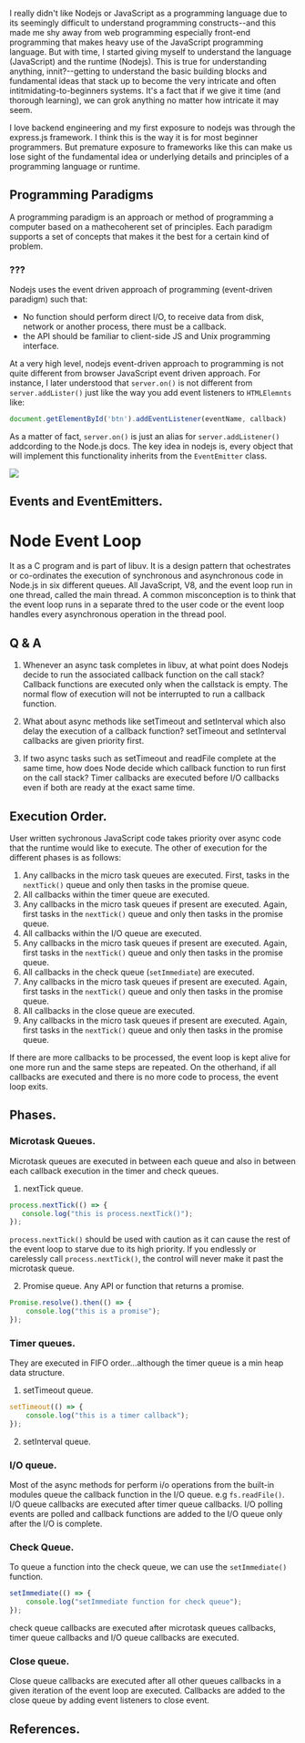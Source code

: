 I really didn't like Nodejs or JavaScript as a programming language due to its seemingly difficult to understand programming constructs--and this
made me shy away from web programming especially front-end programming that makes heavy use of the JavaScript programming language. But with time,
I started giving myself to understand the language (JavaScript) and the runtime (Nodejs). This is true for understanding anything, innit?--getting to 
understand the basic building blocks and fundamental ideas that stack up to become the very intricate and often intitmidating-to-beginners systems.
It's a fact that if we give it time (and thorough learning), we can grok anything no matter how intricate it may seem.

I love backend engineering and my first exposure to nodejs was through the express.js framework. I think this is the way it is for most beginner programmers. But premature exposure to frameworks like this can make us lose sight of the fundamental idea or underlying details and principles of a programming language or runtime.

## Programming Paradigms

A programming paradigm is an approach or method of programming a computer based on a mathecoherent set of principles. Each paradigm supports a set of concepts that makes it the best for a certain kind of problem.
### ???

Nodejs uses the event driven approach of programming (event-driven paradigm) such that:

- No function should perform direct I/O, to receive data from disk, network or another process, there must be a callback.
- the API should be familiar to client-side JS and Unix programming interface. 

At a very high level, nodejs event-driven approach to programming is not quite different from browser JavaScript event driven approach. For instance, I later understood that
```server.on()``` is not different from ```server.addLister()``` just like the way you add event listeners to 
`HTMLElemnts` like:
```js
document.getElementById('btn').addEventListener(eventName, callback)
```
As a matter of fact, ```server.on()``` is just an alias for ```server.addListener()``` addcording to the Node.js docs. The key idea in nodejs is, every object that will implement this functionality inherits from the `EventEmitter` class.

<!-- ![Node](../_assets/first.excalidraw.png) -->
<img src="{{site.url}}/images/first.png" style="display: block; margin: auto;"/>

## Events and EventEmitters.

# Node Event Loop
It as a C program and is part of libuv. It is a design pattern that ochestrates or co-ordinates the execution of synchronous and asynchronous code in Node.js in six different queues. All JavaScript, V8, and the event loop run in one thread, called the main thread.  A common misconception is to think that
the event loop runs in a separate thred to the user code or the event loop handles every asynchronous operation in the thread pool.

## Q & A
1. Whenever an async task completes in libuv, at what point does Nodejs decide to run the associated callback function on the call stack? Callback functions are executed only when the callstack is empty. The normal flow of execution will not be interrupted to run a callback function.

2. What about async methods like setTimeout and setInterval which also delay the execution of a callback function? setTimeout and setInterval callbacks are given priority first.

3. If two async tasks such as setTimeout and readFile complete at the same time, how does Node decide which callback function to run first on the call stack? Timer callbacks are executed before I/O callbacks even if both are ready at the exact same time.

## Execution Order.
User written sychronous JavaScript code takes priority over async code that the runtime would like to execute. The other of execution for the different phases is as follows:

1. Any callbacks in the micro task queues are executed. First, tasks in the ```nextTick()``` queue and only then tasks in the promise queue.
2. All callbacks within the timer queue are executed.
3. Any callbacks in the micro task queues if present are executed. Again, first tasks in the ```nextTick()``` queue and only then tasks in the promise queue.
4. All callbacks within the I/O queue are executed.
5. Any callbacks in the micro task queues if present are executed. Again, first tasks in the ```nextTick()``` queue and only then tasks in the promise queue.
6. All callbacks in the check queue (```setImmediate```) are executed.
7. Any callbacks in the micro task queues if present are executed. Again, first tasks in the ```nextTick()``` queue and only then tasks in the promise queue.
8. All callbacks in the close queue are executed.
9. Any callbacks in the micro task queues if present are executed. Again, first tasks in the ```nextTick()``` queue and only then tasks in the promise queue.

If there are more callbacks to be processed, the event loop is kept alive for one more run and the same steps are repeated. On the otherhand, if all callbacks are executed and there is no more code to process, the event loop exits.


## Phases.

### Microtask Queues.
Microtask queues are executed in between each queue and also in between each callback execution in the timer and check queues.

1. nextTick queue.
 ```js
 process.nextTick(() => {
    console.log("this is process.nextTick()");
 });
 ```
 ```process.nextTick()``` should be used with caution as it can cause the rest of the event loop to starve due to its high priority. If you endlessly or carelessly call ```process.nextTick()```, the control will never make it past the microtask queue.

2. Promise queue. Any API or function that returns a promise.

```js
Promise.resolve().then(() => {
    console.log("this is a promise");
});
```

### Timer queues.
They are executed in FIFO order...although the timer queue is a min heap data structure.
1. setTimeout queue.
```js
setTimeout(() => {
    console.log("this is a timer callback");
});
```

2. setInterval queue.

### I/O queue.
Most of the async methods for perform i/o operations from the built-in modules queue the callback
function in the I/O queue. e.g ```fs.readFile()```. I/O queue callbacks are executed after timer queue callbacks. I/O polling events are polled and callback functions are added to the I/O queue only after the I/O is complete.

### Check Queue.
To queue a function into the check queue, we can use the ```setImmediate()``` function.
```js
setImmediate(() => {
    console.log("setImmediate function for check queue");
});
```
check queue callbacks are executed after microtask queues callbacks, timer queue callbacks and I/O queue callbacks are executed.

### Close queue.
Close queue callbacks are executed after all other queues callbacks in a given iteration of the event loop are executed. Callbacks are added to the close queue by adding event listeners to close event.

## References.
